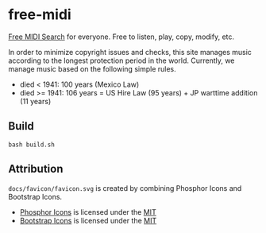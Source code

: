 # free-midi

[Free MIDI Search](https://marmooo.github.io/free-midi/) for everyone. Free to
listen, play, copy, modify, etc.

In order to minimize copyright issues and checks, this site manages music
according to the longest protection period in the world. Currently, we manage
music based on the following simple rules.

- died < 1941: 100 years (Mexico Law)
- died >= 1941: 106 years = US Hire Law (95 years) + JP warttime addition (11
  years)

## Build

```
bash build.sh
```

## Attribution

`docs/favicon/favicon.svg` is created by combining Phosphor Icons and Bootstrap
Icons.

- [Phosphor Icons](https://github.com/phosphor-icons/phosphor-icons) is licensed
  under the
  [MIT](https://github.com/phosphor-icons/phosphor-icons/blob/master/LICENSE)
- [Bootstrap Icons](https://github.com/twbs/icons) is licensed under the
  [MIT](https://github.com/twbs/icons/blob/main/LICENSE.md)

